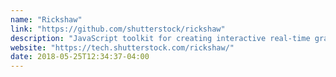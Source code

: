 ```yaml
---
name: "Rickshaw"
link: "https://github.com/shutterstock/rickshaw"
description: "JavaScript toolkit for creating interactive real-time graphs."
website: "https://tech.shutterstock.com/rickshaw/"
date: 2018-05-25T12:34:37-04:00
---
```

